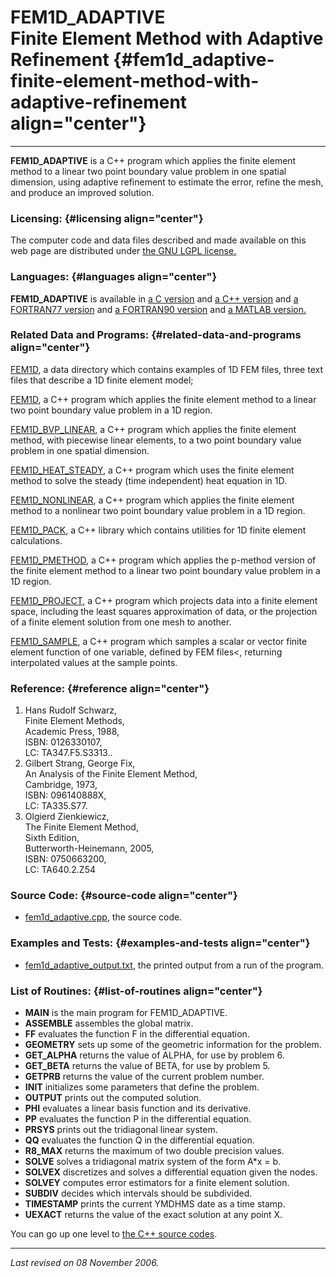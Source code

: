 FEM1D\_ADAPTIVE\
Finite Element Method with Adaptive Refinement {#fem1d_adaptive-finite-element-method-with-adaptive-refinement align="center"}
==============================================

------------------------------------------------------------------------

**FEM1D\_ADAPTIVE** is a C++ program which applies the finite element
method to a linear two point boundary value problem in one spatial
dimension, using adaptive refinement to estimate the error, refine the
mesh, and produce an improved solution.

### Licensing: {#licensing align="center"}

The computer code and data files described and made available on this
web page are distributed under [the GNU LGPL
license.](../../txt/gnu_lgpl.txt)

### Languages: {#languages align="center"}

**FEM1D\_ADAPTIVE** is available in [a C
version](../../c_src/fem1d_adaptive/fem1d_adaptive.md) and [a C++
version](../../master/fem1d_adaptive/fem1d_adaptive.md) and [a
FORTRAN77 version](../../f77_src/fem1d_adaptive/fem1d_adaptive.md) and
[a FORTRAN90 version](../../f_src/fem1d_adaptive/fem1d_adaptive.md)
and [a MATLAB version.](../../m_src/fem1d_adaptive/fem1d_adaptive.md)

### Related Data and Programs: {#related-data-and-programs align="center"}

[FEM1D](../../data/fem1d/fem1d.md), a data directory which contains
examples of 1D FEM files, three text files that describe a 1D finite
element model;

[FEM1D](../../master/fem1d/fem1d.md), a C++ program which applies the
finite element method to a linear two point boundary value problem in a
1D region.

[FEM1D\_BVP\_LINEAR](../../master/fem1d_bvp_linear/fem1d_bvp_linear.md),
a C++ program which applies the finite element method, with piecewise
linear elements, to a two point boundary value problem in one spatial
dimension.

[FEM1D\_HEAT\_STEADY](../../master/fem1d_heat_steady/fem1d_heat_steady.md),
a C++ program which uses the finite element method to solve the steady
(time independent) heat equation in 1D.

[FEM1D\_NONLINEAR](../../master/fem1d_nonlinear/fem1d_nonlinear.md),
a C++ program which applies the finite element method to a nonlinear two
point boundary value problem in a 1D region.

[FEM1D\_PACK](../../master/fem1d_pack/fem1d_pack.md), a C++ library
which contains utilities for 1D finite element calculations.

[FEM1D\_PMETHOD](../../master/fem1d_pmethod/fem1d_pmethod.md), a C++
program which applies the p-method version of the finite element method
to a linear two point boundary value problem in a 1D region.

[FEM1D\_PROJECT](../../master/fem1d_project/fem1d_project.md), a C++
program which projects data into a finite element space, including the
least squares approximation of data, or the projection of a finite
element solution from one mesh to another.

[FEM1D\_SAMPLE](../../master/fem1d_sample/fem1d_sample.md), a C++
program which samples a scalar or vector finite element function of one
variable, defined by FEM files&lt;, returning interpolated values at the
sample points.

### Reference: {#reference align="center"}

1.  Hans Rudolf Schwarz,\
    Finite Element Methods,\
    Academic Press, 1988,\
    ISBN: 0126330107,\
    LC: TA347.F5.S3313..
2.  Gilbert Strang, George Fix,\
    An Analysis of the Finite Element Method,\
    Cambridge, 1973,\
    ISBN: 096140888X,\
    LC: TA335.S77.
3.  Olgierd Zienkiewicz,\
    The Finite Element Method,\
    Sixth Edition,\
    Butterworth-Heinemann, 2005,\
    ISBN: 0750663200,\
    LC: TA640.2.Z54

### Source Code: {#source-code align="center"}

-   [fem1d\_adaptive.cpp](fem1d_adaptive.cpp), the source code.

### Examples and Tests: {#examples-and-tests align="center"}

-   [fem1d\_adaptive\_output.txt](fem1d_adaptive_output.txt), the
    printed output from a run of the program.

### List of Routines: {#list-of-routines align="center"}

-   **MAIN** is the main program for FEM1D\_ADAPTIVE.
-   **ASSEMBLE** assembles the global matrix.
-   **FF** evaluates the function F in the differential equation.
-   **GEOMETRY** sets up some of the geometric information for the
    problem.
-   **GET\_ALPHA** returns the value of ALPHA, for use by problem 6.
-   **GET\_BETA** returns the value of BETA, for use by problem 5.
-   **GETPRB** returns the value of the current problem number.
-   **INIT** initializes some parameters that define the problem.
-   **OUTPUT** prints out the computed solution.
-   **PHI** evaluates a linear basis function and its derivative.
-   **PP** evaluates the function P in the differential equation.
-   **PRSYS** prints out the tridiagonal linear system.
-   **QQ** evaluates the function Q in the differential equation.
-   **R8\_MAX** returns the maximum of two double precision values.
-   **SOLVE** solves a tridiagonal matrix system of the form A\*x = b.
-   **SOLVEX** discretizes and solves a differential equation given the
    nodes.
-   **SOLVEY** computes error estimators for a finite element solution.
-   **SUBDIV** decides which intervals should be subdivided.
-   **TIMESTAMP** prints the current YMDHMS date as a time stamp.
-   **UEXACT** returns the value of the exact solution at any point X.

You can go up one level to [the C++ source codes](../cpp_src.md).

------------------------------------------------------------------------

*Last revised on 08 November 2006.*
